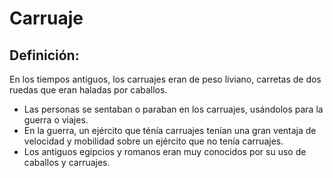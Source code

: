 # Carruaje

## Definición: 

En los tiempos antiguos, los carruajes eran de peso liviano, carretas de dos ruedas que eran haladas por caballos.

* Las personas se sentaban o paraban en los carruajes, usándolos para la guerra o viajes.
* En la guerra, un ejército que ténía carruajes tenían una gran ventaja de velocidad y mobilidad sobre un ejército que no tenía carruajes.
* Los antiguos egipcios y romanos eran muy conocidos por su uso de caballos y carruajes.

